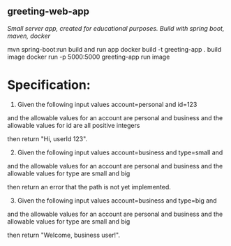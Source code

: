## greeting-web-app
*Small server app, created for educational purposes. 
Build with spring boot, maven, docker*


mvn spring-boot:run    			            build and run app
docker build -t greeting-app .  	      build image
docker run -p 5000:5000 greeting-app 	  run image 


# Specification:
1. Given the following input values 
account=personal and id=123 

and the allowable values for an account are personal and business
and the allowable values for id are all positive integers

then return "Hi, userId 123".




2. Given the following input values account=business and type=small and 

and the allowable values for an account are personal and business
and the allowable values for type are small and big

then return an error that the path is not yet implemented.




3. Given the following input values account=business and type=big and 

and the allowable values for an account are personal and business
and the allowable values for type are small and big

then return "Welcome, business user!". 
